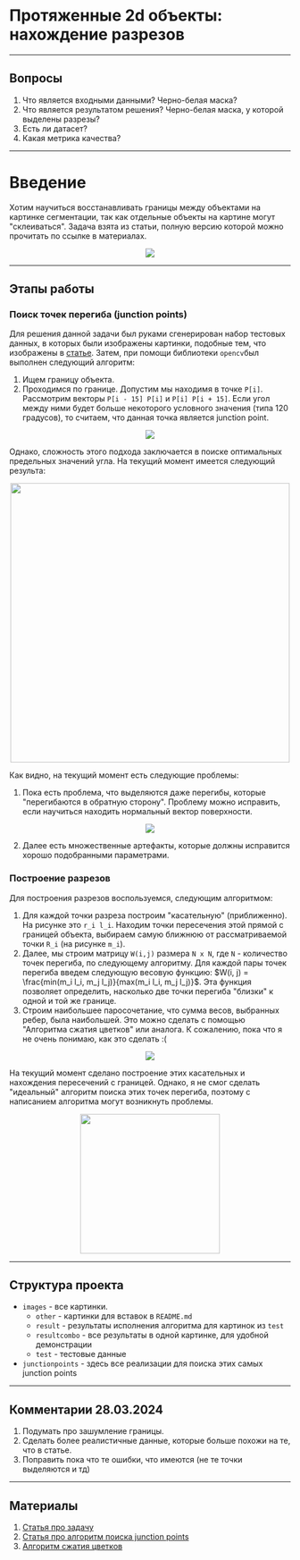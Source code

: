# Протяженные 2d объекты: нахождение разрезов

---
## Вопросы
1. Что является входными данными? Черно-белая маска?
2. Что является результатом решения? Черно-белая маска, у которой выделены разрезы?
3. Есть ли датасет? 
4. Какая метрика качества?
---

# Введение
Хотим научиться восстанавливать границы между объектами на картинке сегментации, так как отдельные объекты на картине 
могут "склеиваться". Задача взята из статьи, полную версию которой можно прочитать по ссылке в материалах. 

<p align="center">
  <img src="images/other/example.png" />
</p>

---
## Этапы работы
### Поиск точек перегиба (junction points)
Для решения данной задачи был руками сгенерирован набор тестовых данных, в которых были изображены картинки, подобные тем, 
что изображены в [статье](https://www.nature.com/articles/s41598-018-29037-x/figures/8). Затем, при помощи библиотеки 
`opencv`был выполнен следующий алгоритм:
1. Ищем границу объекта. 
2. Проходимся по границе. Допустим мы находимя в точке `P[i]`. Рассмотрим векторы `P[i - 15] P[i]` и `P[i] P[i + 15]`.
Если угол между ними будет больше некоторого условного значения (типа 120 градусов), то считаем, что данная точка 
является junction point.

<p align="center">
  <img src="images/other/algo.png" />
</p>

Однако, сложность этого подхода заключается в поиске оптимальных предельных значений угла. На текущий момент имеется 
следующий результа:

<p align="center">
  <img src="images/resultcombo/combined_result_1.png" width="500" />
</p>

Как видно, на текущий момент есть следующие проблемы:
1. Пока есть проблема, что выделяются даже перегибы, которые "перегибаются в обратную сторону". Проблему можно исправить,
если научиться находить нормальный вектор поверхности.

<p align="center">
  <img src="images/other/wrong.png" />
</p>

2. Далее есть множественные артефакты, которые должны исправится хорошо подобранными параметрами.

### Построение разрезов
Для построения разрезов воспользуемся, следующим алгоритмом:
1. Для каждой точки разреза построим "касательную" (приближенно). На рисунке это `r_i l_i`. Находим точки пересечения 
этой прямой с границей объекта, выбираем самую ближнюю от рассматриваемой точки `R_i` (на рисунке `m_i`).
2. Далее, мы строим матрицу `W(i,j)` размера `N x N`, где `N` - количество точек перегиба, по следующему алгоритму. Для 
каждой пары точек перегиба введем следующую весовую функцию:
$W(i, j) = \frac{min(m_i l_i, m_j l_j)}{max(m_i l_i, m_j l_j)}$.
Эта функция позволяет определить, насколько две точки перегиба "близки" к одной и той же границе.
3. Строим наибольшее паросочетание, что сумма весов, выбранных ребер, была наибольшей. Это можно сделать с помощью 
"Алгоритма сжатия цветков" или аналога. К сожалению, пока что я не очень понимаю, как это сделать :(

<p align="center">
  <img src="images/other/razrez.png" />
</p>

На текущий момент сделано построение этих касательных и нахождения пересечений с границей. Однако, я не смог сделать 
"идеальный" алгоритм поиска этих точек перегиба, поэтому с написанием алгоритма могут возникнуть проблемы. 
<p align="center">
  <img src="images/resultcombo/combined_result.png" width="250" />
</p>

---
## Структура проекта
- `images` - все картинки.
    - `other` - картинки для вставок в `README.md`
    - `result` - результаты исполнения алгоритма для картинок из `test`
    - `resultcombo` - все результаты в одной картинке, для удобной демонстрации
    - `test` - тестовые данные
- `junctionpoints` - здесь все реализации для поиска этих самых junction points

---
## Комментарии 28.03.2024
1. Подумать про зашумление границы.
2. Сделать более реалистичные данные, которые больше похожи на те, что в статье.
3. Поправить пока что те ошибки, что имеются (не те точки выделяются и тд)

---
## Материалы
1. [Статья про задачу](https://www.nature.com/articles/s41598-018-29037-x/figures/8)
2. [Статья про алгоритм поиска junction points](https://ieeexplore.ieee.org/stamp/stamp.jsp?tp=&arnumber=8219709)
3. [Алгоритм сжатия цветков](https://ru.wikipedia.org/wiki/%D0%90%D0%BB%D0%B3%D0%BE%D1%80%D0%B8%D1%82%D0%BC_%D1%81%D0%B6%D0%B0%D1%82%D0%B8%D1%8F_%D1%86%D0%B2%D0%B5%D1%82%D0%BA%D0%BE%D0%B2)